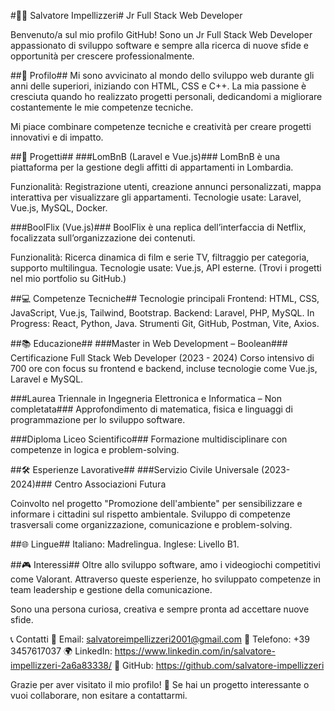 #👨‍💻 Salvatore Impellizzeri#
Jr Full Stack Web Developer

Benvenuto/a sul mio profilo GitHub! Sono un Jr Full Stack Web Developer appassionato di sviluppo software e sempre alla ricerca di nuove sfide e opportunità per crescere professionalmente.

##📝 Profilo##
Mi sono avvicinato al mondo dello sviluppo web durante gli anni delle superiori, iniziando con HTML, CSS e C++. La mia passione è cresciuta quando ho realizzato progetti personali, dedicandomi a migliorare costantemente le mie competenze tecniche.

Mi piace combinare competenze tecniche e creatività per creare progetti innovativi e di impatto.

##🚀 Progetti##
###LomBnB (Laravel e Vue.js)###
LomBnB è una piattaforma per la gestione degli affitti di appartamenti in Lombardia.

Funzionalità: Registrazione utenti, creazione annunci personalizzati, mappa interattiva per visualizzare gli appartamenti.
Tecnologie usate: Laravel, Vue.js, MySQL, Docker.

###BoolFlix (Vue.js)###
BoolFlix è una replica dell’interfaccia di Netflix, focalizzata sull’organizzazione dei contenuti.

Funzionalità: Ricerca dinamica di film e serie TV, filtraggio per categoria, supporto multilingua.
Tecnologie usate: Vue.js, API esterne.
(Trovi i progetti nel mio portfolio su GitHub.)

##💻 Competenze Tecniche##
Tecnologie principali
Frontend: HTML, CSS, JavaScript, Vue.js, Tailwind, Bootstrap.
Backend: Laravel, PHP, MySQL.
In Progress: React, Python, Java.
Strumenti
Git, GitHub, Postman, Vite, Axios.

##📚 Educazione##
###Master in Web Development – Boolean###
Certificazione Full Stack Web Developer (2023 - 2024)
Corso intensivo di 700 ore con focus su frontend e backend, incluse tecnologie come Vue.js, Laravel e MySQL.

###Laurea Triennale in Ingegneria Elettronica e Informatica – Non completata###
Approfondimento di matematica, fisica e linguaggi di programmazione per lo sviluppo software.

###Diploma Liceo Scientifico###
Formazione multidisciplinare con competenze in logica e problem-solving.

##🛠 Esperienze Lavorative##
###Servizio Civile Universale (2023-2024)###
Centro Associazioni Futura

Coinvolto nel progetto "Promozione dell'ambiente" per sensibilizzare e informare i cittadini sul rispetto ambientale.
Sviluppo di competenze trasversali come organizzazione, comunicazione e problem-solving.

##🌐 Lingue##
Italiano: Madrelingua.
Inglese: Livello B1.

##🎮 Interessi##
Oltre allo sviluppo software, amo i videogiochi competitivi come Valorant. Attraverso queste esperienze, ho sviluppato competenze in team leadership e gestione della comunicazione.

Sono una persona curiosa, creativa e sempre pronta ad accettare nuove sfide.

📞 Contatti
📧 Email: salvatoreimpellizzeri2001@gmail.com
📱 Telefono: +39 3457617037
🌍 LinkedIn: https://www.linkedin.com/in/salvatore-impellizzeri-2a6a83338/
🔗 GitHub: https://github.com/salvatore-impellizzeri

Grazie per aver visitato il mio profilo! 🚀
Se hai un progetto interessante o vuoi collaborare, non esitare a contattarmi.

